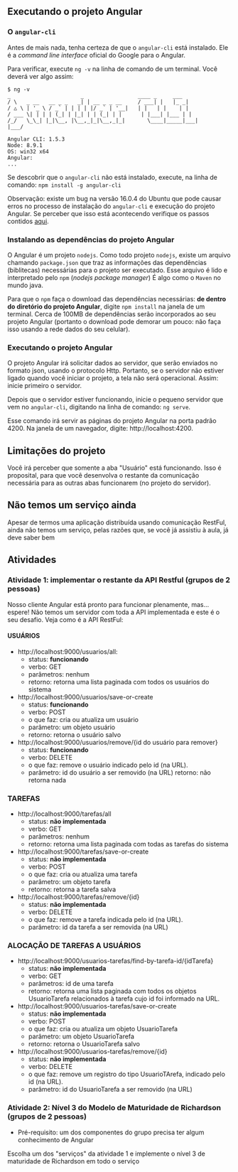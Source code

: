 ## Executando o projeto Angular

### O `angular-cli`

Antes de mais nada, tenha certeza de que o `angular-cli` está instalado. Ele é a _command line
interface_ oficial do Google para o Angular.

Para verificar, execute `ng -v` na linha de comando de um terminal. Você 
deverá ver algo assim:

```
$ ng -v
_                      _                 ____ _     ___
/ \   _ __   __ _ _   _| | __ _ _ __     / ___| |   |_ _|
/ △ \ | '_ \ / _` | | | | |/ _` | '__|   | |   | |    | |
/ ___ \| | | | (_| | |_| | | (_| | |      | |___| |___ | |
/_/   \_\_| |_|\__, |\__,_|_|\__,_|_|       \____|_____|___|
|___/

Angular CLI: 1.5.3
Node: 8.9.1
OS: win32 x64
Angular:
...

```
Se descobrir que o `angular-cli` não está instalado, execute, na linha de comando: 
`npm install -g angular-cli`

Observação: existe um bug na versão 16.0.4 do Ubuntu que pode causar erros no processo de
instalação do `angular-cli` e execução do projeto Angular. Se perceber que isso está acontecendo
verifique os passos contidos [aqui](https://github.com/julianobrasil/servicos-pos-unialfa/issues/9).

### Instalando as dependências do projeto Angular

O Angular é um projeto `nodejs`. Como todo projeto `nodejs`, existe um arquivo chamando `package.json`
que traz as informações das dependências (biblitecas) necessárias para o projeto ser executado.
Esse arquivo é lido e interpretado pelo `npm` (_nodejs package manager_) É algo como o `Maven` no mundo 
java.

Para que o `npm` faça o download das dependências necessárias: **de dentro do diretório do projeto 
Angular**, digite `npm install` na janela de um terminal. Cerca de 100MB de dependências serão incorporados
ao seu projeto Angular (portanto o download pode demorar um pouco: não faça isso usando a rede dados do
seu celular).

### Executando o projeto Angular

O projeto Angular irá solicitar dados ao servidor, que serão enviados no formato json, usando o protocolo 
Http. Portanto, se o servidor não estiver ligado quando você iniciar o projeto, a tela não será operacional.
Assim: inicie primeiro o servidor.

Depois que o servidor estiver funcionando, inicie o pequeno servidor que vem no `angular-cli`, digitando
na linha de comando: `ng serve`.

Esse comando irá servir as páginas do projeto Angular na porta padrão 4200. Na janela de um navegador, digite:
http://localhost:4200.

## Limitações do projeto

Você irá perceber que somente a aba "Usuário" está funcionando. Isso é proposital, para que você desenvolva
o restante da comunicação necessária para as outras abas funcionarem (no projeto do servidor).

## Não temos um serviço ainda

Apesar de termos uma aplicação distribuída usando comunicação RestFul, ainda não temos um serviço, pelas razões
que, se você já assistiu à aula, já deve saber bem

## Atividades

### Atividade 1: implementar o restante da API Restful (grupos de 2 pessoas)

Nosso cliente Angular está pronto para funcionar plenamente, mas... espere! Não temos um servidor com toda a API
implementada e este é o seu desafio. Veja como é a API RestFul:

#### USUÁRIOS

- http://localhost:9000/usuarios/all: 
    - status: **funcionando**
    - verbo: GET
    - parâmetros: nenhum
    - retorno: retorna uma lista paginada com todos os usuários do sistema
- http://localhost:9000/usuarios/save-or-create
    - status: **funcionando**
    - verbo: POST
    - o que faz: cria ou atualiza um usuário
    - parâmetro: um objeto usuário
    - retorno: retorna o usuário salvo
- http://localhost:9000/usuarios/remove/{id do usuário para remover}
    - status: **funcionando**
    - verbo: DELETE
    - o que faz: remove o usuário indicado pelo id (na URL). 
    - parâmetro: id do usuário a ser removido (na URL)
     retorno: não retorna nada

### TAREFAS

- http://localhost:9000/tarefas/all
    - status: **não implementada**
    - verbo: GET
    - parâmetros: nenhum
    - retorno: retorna uma lista paginada com todas as tarefas do sistema
- http://localhost:9000/tarefas/save-or-create
    - status: **não implementada**
    - verbo: POST
    - o que faz: cria ou atualiza uma tarefa
    - parâmetro: um objeto tarefa
    - retorno: retorna a tarefa salva
- http://localhost:9000/tarefas/remove/{id}
    - status: **não implementada**
    - verbo: DELETE
    - o que faz: remove a tarefa indicada pelo id (na URL). 
    - parâmetro: id da tarefa a ser removida (na URL)

### ALOCAÇÃO DE TAREFAS A USUÁRIOS

- http://localhost:9000/usuarios-tarefas/find-by-tarefa-id/{idTarefa}
    - status: **não implementada**
    - verbo: GET
    - parâmetros: id de uma tarefa
    - retorno: retorna uma lista paginada com todos os objetos UsuarioTarefa
    relacionados à tarefa cujo id foi informado na URL.
- http://localhost:9000/usuarios-tarefas/save-or-create
    - status: **não implementada**
    - verbo: POST
    - o que faz: cria ou atualiza um objeto UsuarioTarefa
    - parâmetro: um objeto UsuarioTarefa
    - retorno: retorna o UsuarioTarefa salvo
- http://localhost:9000/usuarios-tarefas/remove/{id}
    - status: **não implementada**
    - verbo: DELETE
    - o que faz: remove um registro do tipo UsuarioTArefa, indicado pelo id (na URL). 
    - parâmetro: id do UsuarioTarefa a ser removido (na URL)
    
### Atividade 2: Nível 3 do Modelo de Maturidade de Richardson (grupos de 2 pessoas)

- Pré-requisito: um dos componentes do grupo precisa ter algum conhecimento de Angular

Escolha um dos "serviços" da atividade 1 e implemente o nível 3 de maturidade de Richardson
em todo o serviço

